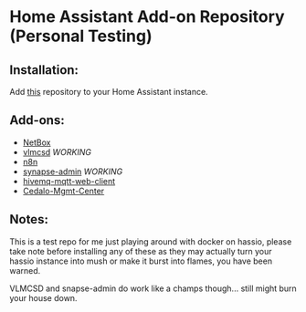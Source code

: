 # Home Assistant Add-on Repository (Personal Testing)

## Installation:

Add [this](https://github.com/greymatter/homeassistant-addons) repository to your Home Assistant instance.

## Add-ons:

- [NetBox](https://github.com/greymatter/homeassistant-addons/tree/master/netbox)
- [vlmcsd](https://github.com/greymatter/homeassistant-addons/tree/master/vlmcsd) *WORKING*
- [n8n](https://github.com/greymatter/homeassistant-addons/tree/master/n8n)
- [synapse-admin](https://github.com/greymatter/homeassistant-addons/tree/master/synapse-admin) *WORKING*
- [hivemq-mqtt-web-client](https://github.com/greymatter/homeassistant-addons/tree/master/hivemq-mqtt-web-client)
- [Cedalo-Mgmt-Center](https://github.com/greymatter/homeassistant-addons/tree/master/Cedalo-Mgmt-Center)

## Notes:

This is a test repo for me just playing around with docker on hassio, please take note before installing any of these as they may actually turn your hassio instance into mush or make it burst into flames, you have been warned.

VLMCSD and snapse-admin do work like a champs though... still might burn your house down.
